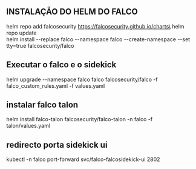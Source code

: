 ## INSTALAÇÃO DO HELM DO FALCO
helm repo add falcosecurity https://falcosecurity.github.io/charts\
helm repo update\
helm install --replace falco --namespace falco --create-namespace --set tty=true falcosecurity/falco


## Executar o falco e o sidekick 
helm upgrade --namespace falco falco falcosecurity/falco -f falco_custom_rules.yaml -f values.yaml


## instalar falco talon
helm install falco-talon falcosecurity/falco-talon -n falco -f talon/values.yaml



## redirecto porta sidekick ui
kubectl -n falco port-forward svc/falco-falcosidekick-ui 2802 
